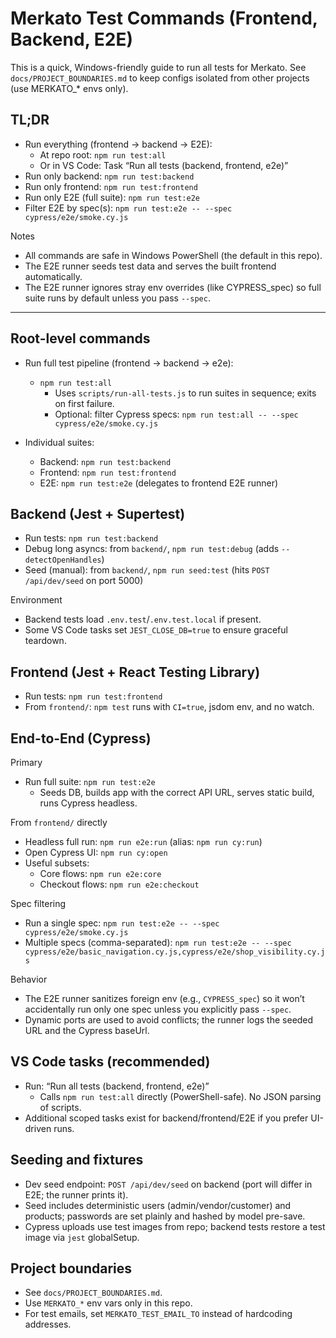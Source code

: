 # Merkato Test Commands (Frontend, Backend, E2E)

This is a quick, Windows-friendly guide to run all tests for Merkato. See `docs/PROJECT_BOUNDARIES.md` to keep configs isolated from other projects (use MERKATO_* envs only).

## TL;DR

- Run everything (frontend → backend → E2E):
  - At repo root: `npm run test:all`
  - Or in VS Code: Task “Run all tests (backend, frontend, e2e)”
- Run only backend: `npm run test:backend`
- Run only frontend: `npm run test:frontend`
- Run only E2E (full suite): `npm run test:e2e`
- Filter E2E by spec(s): `npm run test:e2e -- --spec cypress/e2e/smoke.cy.js`

Notes
- All commands are safe in Windows PowerShell (the default in this repo).
- The E2E runner seeds test data and serves the built frontend automatically.
- The E2E runner ignores stray env overrides (like CYPRESS_spec) so full suite runs by default unless you pass `--spec`.

---

## Root-level commands

- Run full test pipeline (frontend → backend → e2e):
  - `npm run test:all`
    - Uses `scripts/run-all-tests.js` to run suites in sequence; exits on first failure.
    - Optional: filter Cypress specs: `npm run test:all -- --spec cypress/e2e/smoke.cy.js`

- Individual suites:
  - Backend: `npm run test:backend`
  - Frontend: `npm run test:frontend`
  - E2E: `npm run test:e2e` (delegates to frontend E2E runner)

## Backend (Jest + Supertest)

- Run tests: `npm run test:backend`
- Debug long asyncs: from `backend/`, `npm run test:debug` (adds `--detectOpenHandles`)
- Seed (manual): from `backend/`, `npm run seed:test` (hits `POST /api/dev/seed` on port 5000)

Environment
- Backend tests load `.env.test`/`.env.test.local` if present.
- Some VS Code tasks set `JEST_CLOSE_DB=true` to ensure graceful teardown.

## Frontend (Jest + React Testing Library)

- Run tests: `npm run test:frontend`
- From `frontend/`: `npm test` runs with `CI=true`, jsdom env, and no watch.

## End-to-End (Cypress)

Primary
- Run full suite: `npm run test:e2e`
  - Seeds DB, builds app with the correct API URL, serves static build, runs Cypress headless.

From `frontend/` directly
- Headless full run: `npm run e2e:run` (alias: `npm run cy:run`)
- Open Cypress UI: `npm run cy:open`
- Useful subsets:
  - Core flows: `npm run e2e:core`
  - Checkout flows: `npm run e2e:checkout`

Spec filtering
- Run a single spec: `npm run test:e2e -- --spec cypress/e2e/smoke.cy.js`
- Multiple specs (comma-separated):
  `npm run test:e2e -- --spec cypress/e2e/basic_navigation.cy.js,cypress/e2e/shop_visibility.cy.js`

Behavior
- The E2E runner sanitizes foreign env (e.g., `CYPRESS_spec`) so it won’t accidentally run only one spec unless you explicitly pass `--spec`.
- Dynamic ports are used to avoid conflicts; the runner logs the seeded URL and the Cypress baseUrl.

## VS Code tasks (recommended)

- Run: “Run all tests (backend, frontend, e2e)”
  - Calls `npm run test:all` directly (PowerShell-safe). No JSON parsing of scripts.
- Additional scoped tasks exist for backend/frontend/E2E if you prefer UI-driven runs.

## Seeding and fixtures

- Dev seed endpoint: `POST /api/dev/seed` on backend (port will differ in E2E; the runner prints it).
- Seed includes deterministic users (admin/vendor/customer) and products; passwords are set plainly and hashed by model pre-save.
- Cypress uploads use test images from repo; backend tests restore a test image via `jest` globalSetup.

## Project boundaries

- See `docs/PROJECT_BOUNDARIES.md`.
- Use `MERKATO_*` env vars only in this repo.
- For test emails, set `MERKATO_TEST_EMAIL_TO` instead of hardcoding addresses.
